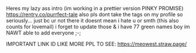 Heres my lazy ass intro (im working in a prettier version PINKY PROMISE) https://rentry.co/purrfect-tale
also pls dont take the tags on my profile so seriously... just bc ur not there it doesnt mean i hate u or smth (this also counts for lovemail) i forget to update those & i have 77 green names boy im NAWT able to add everyone ;-;

IMPORTANT LINK ID LIKE MORE PPL TO SEE: https://meowest.straw.page/
